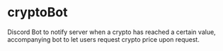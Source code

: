 # cryptoBot
Discord Bot to notify server when a crypto has reached a certain value, accompanying bot to let users request crypto price upon request. 
